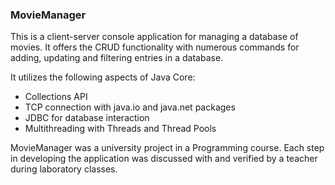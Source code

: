 ### MovieManager

This is a client-server console application for managing a database of movies.
It offers the CRUD functionality with numerous commands for adding, updating and filtering entries in a database.

It utilizes the following aspects of Java Core:
- Collections API
- TCP connection with java.io and java.net packages
- JDBC for database interaction
- Multithreading with Threads and Thread Pools

MovieManager was a university project in a Programming course. Each step in developing the application was discussed with and verified by a teacher during laboratory classes.
